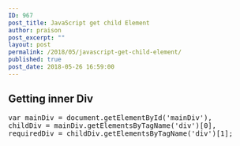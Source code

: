 ```yaml
---
ID: 967
post_title: JavaScript get child Element
author: praison
post_excerpt: ""
layout: post
permalink: /2018/05/javascript-get-child-element/
published: true
post_date: 2018-05-26 16:59:00
---
```

<h2>Getting inner Div</h2>
<pre>var mainDiv = document.getElementById('mainDiv'),
childDiv = mainDiv.getElementsByTagName('div')[0],
requiredDiv = childDiv.getElementsByTagName('div')[1];</pre>
&nbsp;